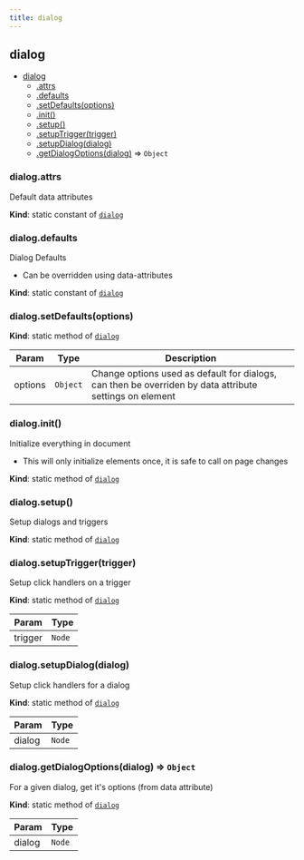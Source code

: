 ```yaml
---
title: dialog
---
```


<a name="module_dialog"></a>

## dialog

* [dialog](#module_dialog)
    * [.attrs](#module_dialog.attrs)
    * [.defaults](#module_dialog.defaults)
    * [.setDefaults(options)](#module_dialog.setDefaults)
    * [.init()](#module_dialog.init)
    * [.setup()](#module_dialog.setup)
    * [.setupTrigger(trigger)](#module_dialog.setupTrigger)
    * [.setupDialog(dialog)](#module_dialog.setupDialog)
    * [.getDialogOptions(dialog)](#module_dialog.getDialogOptions) ⇒ <code>Object</code>

<a name="module_dialog.attrs"></a>

### dialog.attrs
Default data attributes

**Kind**: static constant of [<code>dialog</code>](#module_dialog)  
<a name="module_dialog.defaults"></a>

### dialog.defaults
Dialog Defaults 
- Can be overridden using data-attributes

**Kind**: static constant of [<code>dialog</code>](#module_dialog)  
<a name="module_dialog.setDefaults"></a>

### dialog.setDefaults(options)
**Kind**: static method of [<code>dialog</code>](#module_dialog)  

| Param | Type | Description |
| --- | --- | --- |
| options | <code>Object</code> | Change options used as default for dialogs, can then be overriden by data attribute settings on element |

<a name="module_dialog.init"></a>

### dialog.init()
Initialize everything in document
- This will only initialize elements once, it is safe to call on page changes

**Kind**: static method of [<code>dialog</code>](#module_dialog)  
<a name="module_dialog.setup"></a>

### dialog.setup()
Setup dialogs and triggers

**Kind**: static method of [<code>dialog</code>](#module_dialog)  
<a name="module_dialog.setupTrigger"></a>

### dialog.setupTrigger(trigger)
Setup click handlers on a trigger

**Kind**: static method of [<code>dialog</code>](#module_dialog)  

| Param | Type |
| --- | --- |
| trigger | <code>Node</code> | 

<a name="module_dialog.setupDialog"></a>

### dialog.setupDialog(dialog)
Setup click handlers for a dialog

**Kind**: static method of [<code>dialog</code>](#module_dialog)  

| Param | Type |
| --- | --- |
| dialog | <code>Node</code> | 

<a name="module_dialog.getDialogOptions"></a>

### dialog.getDialogOptions(dialog) ⇒ <code>Object</code>
For a given dialog, get it's options (from data attribute)

**Kind**: static method of [<code>dialog</code>](#module_dialog)  

| Param | Type |
| --- | --- |
| dialog | <code>Node</code> | 


  